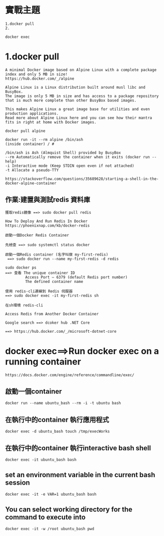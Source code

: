 # 實戰主題
```
1.docker pull
2.

docker exec
```
# 1.docker pull
```
A minimal Docker image based on Alpine Linux with a complete package index and only 5 MB in size!
https://hub.docker.com/_/alpine

Alpine Linux is a Linux distribution built around musl libc and BusyBox. 
The image is only 5 MB in size and has access to a package repository 
that is much more complete than other BusyBox based images. 

This makes Alpine Linux a great image base for utilities and even production applications. 
Read more about Alpine Linux here and you can see how their mantra fits in right at home with Docker images.
```
```
docker pull alpine

docker run -it --rm alpine /bin/ash
(inside container) / # 

/bin/ash is Ash (Almquist Shell) provided by BusyBox
--rm Automatically remove the container when it exits (docker run --help)
-i Interactive mode (Keep STDIN open even if not attached)
-t Allocate a pseudo-TTY

https://stackoverflow.com/questions/35689628/starting-a-shell-in-the-docker-alpine-container
```

## 作業:建置與測試redis 資料庫

```
獲取redis鏡像 ==> sudo docker pull redis

How To Deploy And Run Redis In Docker
https://phoenixnap.com/kb/docker-redis

啟動一個Docker Redis Container  

先檢查 ==> sudo systemctl status docker

啟動一個Redis container (名字叫做 my-first-redis) 
 ==> sudo docker run --name my-first-redis -d redis

sudo docker ps  
==> 查看 The unique container ID 
         Access Port – 6379 (default Redis port number)
         The defined container name

使用 redis-cli連線到 Redis 伺服器 
==> sudo docker exec -it my-first-redis sh

在sh環境 redis-cli

Access Redis from Another Docker Container

```

```
Google search ==> dcoker hub .NET Core

==> https://hub.docker.com/_/microsoft-dotnet-core
```
# docker exec==>Run docker exec on a running container
```
https://docs.docker.com/engine/reference/commandline/exec/
```

## 啟動一個container
```
docker run --name ubuntu_bash --rm -i -t ubuntu bash
```

## 在執行中的container 執行應用程式
```
docker exec -d ubuntu_bash touch /tmp/execWorks
```


## 在執行中的container 執行interactive bash shell 
```
docker exec -it ubuntu_bash bash
```

##  set an environment variable in the current bash session
```
docker exec -it -e VAR=1 ubuntu_bash bash
```


## You can select working directory for the command to execute into
```
docker exec -it -w /root ubuntu_bash pwd
```
